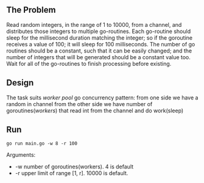 ## The Problem

Read random integers, in the range of 1 to 10000, from a channel, and distributes those integers to multiple go-routines. Each go-routine should sleep for the millisecond duration matching the integer; so if the goroutine receives a value of 100; it will sleep for 100 milliseconds. The number of go routines should be a constant, such that it can be easily changed; and the number of integers that will be generated should be a constant value too. Wait for all of the go-routines to finish processing before existing.

## Design

The task suits _worker pool_ go concurrency pattern: from one side we have a random in channel from the other side we have number of goroutines(_workers_) that read int from the channel and do work(sleep) 

## Run
```
go run main.go -w 8 -r 100
```
Arguments:
 - -w number of goroutines(workers). 4 is default
 - -r upper limit of range [1, r]. 10000 is default.
